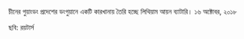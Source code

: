 চীনের গুয়াংডং প্রদেশের ডংগুয়ানে একটি কারখানায় তৈরি হচ্ছে লিথিয়াম আয়ন ব্যাটারি। ১৬ অক্টোবর, ২০১৮

ছবি: রয়টার্স
